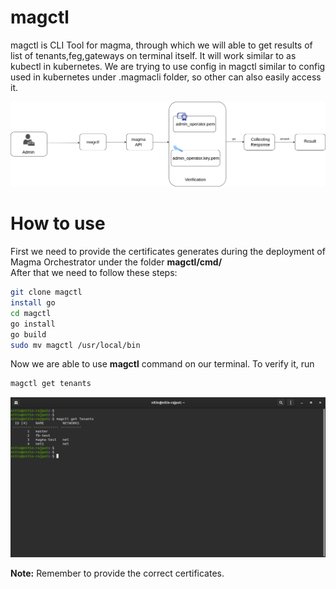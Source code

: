 # magctl

magctl is CLI Tool for magma, through which we will able to get results of list of tenants,feg,gateways on terminal itself. It will work similar to as kubectl in kubernetes. We are trying to use config in magctl similar to config used in kubernetes under .magmacli folder, so other can also easily access it.

![](/readme_photos/diagm.png)

# How to use
First we need to provide the certificates generates during the deployment of Magma Orchestrator under the folder **magctl/cmd/** <br />
After that we need to follow these steps: <br />
```bash
git clone magctl
install go
cd magctl
go install
go build
sudo mv magctl /usr/local/bin
```

Now we are able to use **magctl** command on our terminal. To verify it, run
```bash
magctl get tenants
```
![](/readme_photos/result2.png)

**Note:** Remember to provide the correct certificates.
